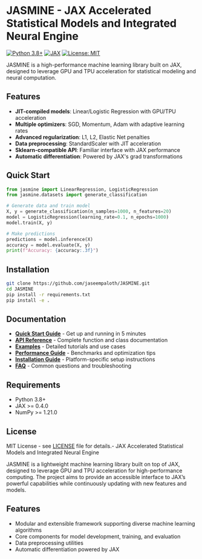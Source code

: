 # JASMINE - JAX Accelerated Statistical Models and Integrated Neural Engine

[![Python 3.8+](https://img.shields.io/badge/python-3.8+-blue.svg)](https://www.python.org/downloads/)
[![JAX](https://img.shields.io/badge/JAX-latest-orange.svg)](https://github.com/google/jax)
[![License: MIT](https://img.shields.io/badge/License-MIT-yellow.svg)](https://opensource.org/licenses/MIT)

JASMINE is a high-performance machine learning library built on JAX, designed to leverage GPU and TPU acceleration for statistical modeling and neural computation.

## Features

- **JIT-compiled models**: Linear/Logistic Regression with GPU/TPU acceleration
- **Multiple optimizers**: SGD, Momentum, Adam with adaptive learning rates  
- **Advanced regularization**: L1, L2, Elastic Net penalties
- **Data preprocessing**: StandardScaler with JIT acceleration
- **Sklearn-compatible API**: Familiar interface with JAX performance
- **Automatic differentiation**: Powered by JAX's grad transformations

## Quick Start

```python
from jasmine import LinearRegression, LogisticRegression
from jasmine.datasets import generate_classification

# Generate data and train model
X, y = generate_classification(n_samples=1000, n_features=20)
model = LogisticRegression(learning_rate=0.1, n_epochs=1000)
model.train(X, y)

# Make predictions
predictions = model.inference(X)
accuracy = model.evaluate(X, y)
print(f"Accuracy: {accuracy:.3f}")
```

## Installation

```bash
git clone https://github.com/jaseempaloth/JASMINE.git
cd JASMINE
pip install -r requirements.txt
pip install -e .
```

## Documentation

- **[Quick Start Guide](docs/quickstart.md)** - Get up and running in 5 minutes
- **[API Reference](docs/api.md)** - Complete function and class documentation  
- **[Examples](docs/examples.md)** - Detailed tutorials and use cases
- **[Performance Guide](docs/performance.md)** - Benchmarks and optimization tips
- **[Installation Guide](docs/installation.md)** - Platform-specific setup instructions
- **[FAQ](docs/faq.md)** - Common questions and troubleshooting

## Requirements

- Python 3.8+
- JAX >= 0.4.0
- NumPy >= 1.21.0

## License

MIT License - see [LICENSE](LICENSE) file for details.- JAX Accelerated Statistical Models and Integrated Neural Engine

JASMINE is a lightweight machine learning library built on top of JAX, designed to leverage GPU and TPU acceleration for high-performance computing. The project aims to provide an accessible interface to JAX’s powerful capabilities while continuously updating with new features and models.

## Features

- Modular and extensible framework supporting diverse machine learning algorithms
- Core components for model development, training, and evaluation
- Data preprocessing utilities
- Automatic differentiation powered by JAX

